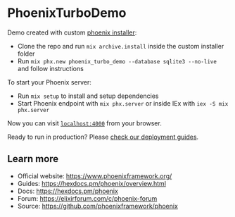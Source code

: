 # PhoenixTurboDemo

Demo created with custom [phoenix installer](https://github.com/bhtabor/phoenix/tree/turbo/8.0.13-phx-v1.7.20):

  * Clone the repo and run `mix archive.install` inside the custom installer folder
  * Run `mix phx.new phoenix_turbo_demo --database sqlite3 --no-live` and follow instructions

To start your Phoenix server:

  * Run `mix setup` to install and setup dependencies
  * Start Phoenix endpoint with `mix phx.server` or inside IEx with `iex -S mix phx.server`

Now you can visit [`localhost:4000`](http://localhost:4000) from your browser.

Ready to run in production? Please [check our deployment guides](https://hexdocs.pm/phoenix/deployment.html).

## Learn more

  * Official website: https://www.phoenixframework.org/
  * Guides: https://hexdocs.pm/phoenix/overview.html
  * Docs: https://hexdocs.pm/phoenix
  * Forum: https://elixirforum.com/c/phoenix-forum
  * Source: https://github.com/phoenixframework/phoenix
